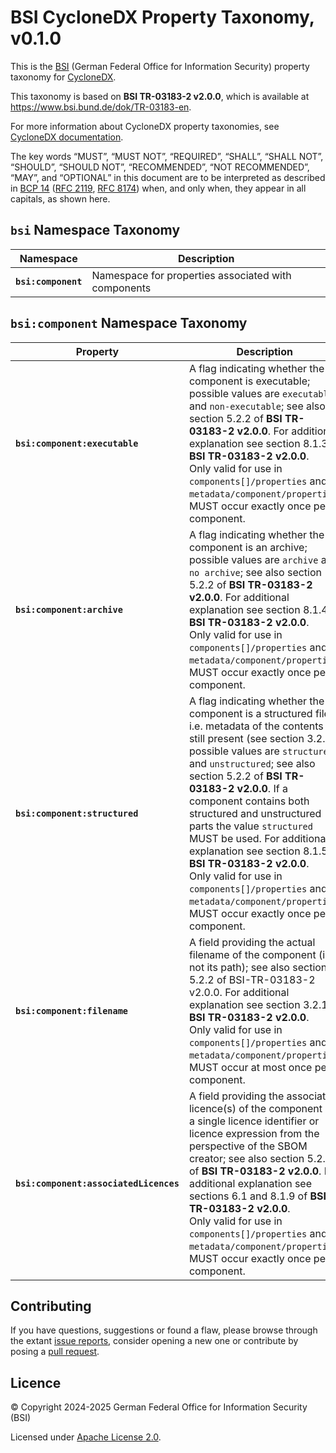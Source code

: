 # BSI CycloneDX Property Taxonomy, v0.1.0

This is the [BSI](https://bsi.de/EN) (German Federal Office for Information Security) property taxonomy for [CycloneDX](https://cyclonedx.org/).

This taxonomy is based on **BSI TR-03183-2 v2.0.0**, which is available at <https://www.bsi.bund.de/dok/TR-03183-en>.

For more information about CycloneDX property taxonomies, see [CycloneDX documentation](https://github.com/CycloneDX/cyclonedx-property-taxonomy).

The key words “MUST”, “MUST NOT”, “REQUIRED”, “SHALL”, “SHALL NOT”, “SHOULD”, “SHOULD NOT”, “RECOMMENDED”, “NOT RECOMMENDED”, “MAY”, and “OPTIONAL” in this document are to be interpreted as described in [BCP 14](https://www.rfc-editor.org/info/bcp14) ([RFC 2119](https://www.rfc-editor.org/rfc/rfc2119), [RFC 8174](https://www.rfc-editor.org/rfc/rfc8174)) when, and only when, they appear in all capitals, as shown here.

## `bsi` Namespace Taxonomy

| Namespace | Description |
| --- | --- |
| **`bsi:component`** | Namespace for properties associated with components |

## `bsi:component` Namespace Taxonomy

| Property | Description |
| --- | --- |
| **`bsi:component:executable`** | A flag indicating whether the component is executable; possible values are `executable` and `non-executable`; see also section 5.2.2 of **BSI TR-03183-2 v2.0.0**. For additional explanation see section 8.1.3 of **BSI TR-03183-2 v2.0.0**.<br />Only valid for use in `components[]/properties` and `metadata/component/properties`. MUST occur exactly once per component. |
| **`bsi:component:archive`** | A flag indicating whether the component is an archive; possible values are `archive` and `no archive`; see also section 5.2.2 of **BSI TR-03183-2 v2.0.0**. For additional explanation see section 8.1.4 of **BSI TR-03183-2 v2.0.0**.<br />Only valid for use in `components[]/properties` and `metadata/component/properties`. MUST occur exactly once per component. |
| **`bsi:component:structured`** | A flag indicating whether the component is a structured file; i.e. metadata of the contents is still present (see section 3.2.1); possible values are `structured` and `unstructured`; see also section 5.2.2 of **BSI TR-03183-2 v2.0.0**. If a component contains both structured and unstructured parts the value `structured` MUST be used. For additional explanation see section 8.1.5 of **BSI TR-03183-2 v2.0.0**.<br />Only valid for use in `components[]/properties` and `metadata/component/properties`. MUST occur exactly once per component. |
| **`bsi:component:filename`** | A field providing the actual filename of the component (i.e. not its path); see also section 5.2.2 of BSI-TR-03183-2 v2.0.0. For additional explanation see section 3.2.1 of **BSI TR-03183-2 v2.0.0**.<br />Only valid for use in `components[]/properties` and `metadata/component/properties`. MUST occur at most once per component. |
| **`bsi:component:associatedLicences`** | A field providing the associated licence(s) of the component as a single licence identifier or licence expression from the perspective of the SBOM creator; see also section 5.2.2 of **BSI TR-03183-2 v2.0.0**. For additional explanation see sections 6.1 and 8.1.9 of **BSI TR-03183-2 v2.0.0**.<br />Only valid for use in `components[]/properties` and `metadata/component/properties`. MUST occur exactly once per component. |

## Contributing

If you have questions, suggestions or found a flaw, please browse through the extant [issue reports](https://github.com/tr-03183/tr-03183-cyclonedx-property-taxonomy/issues), consider opening a new one or contribute by posing a [pull request](https://github.com/tr-03183/tr-03183-cyclonedx-property-taxonomy/pulls).

## Licence

© Copyright 2024-2025 German Federal Office for Information Security (BSI)

Licensed under [Apache License 2.0](http://www.apache.org/licenses/LICENSE-2.0).

